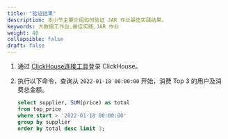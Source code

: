 ```yaml
---
title: "验证结果"
description: 本小节主要介绍如何验证 JAR 作业最佳实践结果。
keywords: 大数据工作台,最佳实践,JAR 作业
weight: 40
collapsible: false
draft: false
---
```


1. 通过 [ClickHouse连接工具](http://ui.tabix.io/#!/login)登录 ClickHouse。
2. 执行以下命令，查询从 `2022-01-18 00:00:00` 开始，消费 Top 3 的用户及消费总金额。

    ```sql
    select supplier, SUM(price) as total
    from top_price
    where start > '2022-01-18 00:00:00'
    group by supplier
    order by total desc limit 3;
    ```


